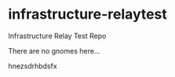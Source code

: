 # infrastructure-relaytest
Infrastructure Relay Test Repo

There are no gnomes here...

hnezsdrhbdsfx
